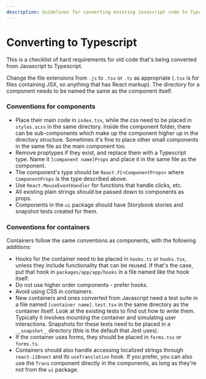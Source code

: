 ```yaml
---
description: Guidelines for converting existing Javascript code to Typescript
---
```


# Converting to Typescript

This is a checklist of hard requirements for old code that's being converted from Javascript to Typescript.

Change the file extensions from `.js` to `.tsx` or `.ts` as appropriate \(`.tsx` is for files containing JSX, so anything that has React markup\). The directory for a component needs to be named the same as the component itself.

### Conventions for components

* Place their main code in `index.tsx`, while the css need to be placed in `styles.scss` in the same directory. Inside the component folder, there can be sub-components which make up the component higher up in the directory structure. Sometimes it's fine to place other small components in the same file as the main component too.
* Remove proptypes if they exist, and replace them with a Typescript type. Name it `[component name]Props` and place it in the same file as the component.
* The component's type should be `React.FC<ComponentProps>` where `ComponentProps` is the type described above.
* Use `React.MouseEventHandler` for functions that handle clicks, etc.
* All existing plain strings should be passed down to components as props.
* Components in the `ui` package should have Storybook stories and snapshot tests created for them.

###  Conventions for containers

Containers follow the same conventions as components, with the following additions:

* Hooks for the container need to be placed in `hooks.ts` or `hooks.tsx`, unless they include functionality that can be reused. If that's the case, put that hook in `packages/app/app/hooks` in a file named like the hook itself.
* Do not use higher order components - prefer hooks.
* Avoid using CSS in containers.
* New containers and ones converted from Javascript need a test suite in a file named `[container name].test.tsx` in the same directory as the container itself. Look at the existing tests to find out how to write them. Typically it involves mounting the container and simulating user interactions. Snapshots for these tests need to be placed in a `__snapshot__`directory \(this is the default that Jest uses\).
* If the container uses forms, they should be placed in `forms.tsx` or `forms.ts`.
* Containers should also handle accessing localized strings through `react-i18next` and its `useTranslation` hook. If you prefer, you can also use the `Trans` component directly in the components, as long as they're not from the `ui` package.

